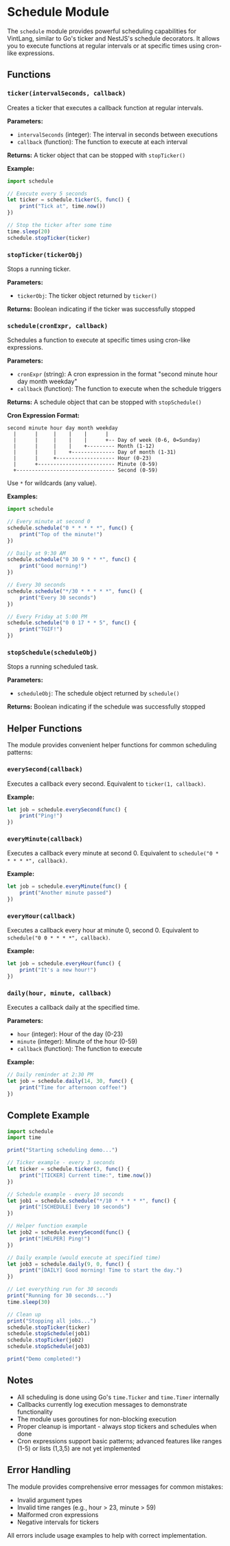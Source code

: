 # Schedule Module

The `schedule` module provides powerful scheduling capabilities for VintLang, similar to Go's ticker and NestJS's schedule decorators. It allows you to execute functions at regular intervals or at specific times using cron-like expressions.

## Functions

### `ticker(intervalSeconds, callback)`

Creates a ticker that executes a callback function at regular intervals.

**Parameters:**
- `intervalSeconds` (integer): The interval in seconds between executions
- `callback` (function): The function to execute at each interval

**Returns:** A ticker object that can be stopped with `stopTicker()`

**Example:**
```javascript
import schedule

// Execute every 5 seconds
let ticker = schedule.ticker(5, func() {
    print("Tick at", time.now())
})

// Stop the ticker after some time
time.sleep(20)
schedule.stopTicker(ticker)
```

### `stopTicker(tickerObj)`

Stops a running ticker.

**Parameters:**
- `tickerObj`: The ticker object returned by `ticker()`

**Returns:** Boolean indicating if the ticker was successfully stopped

### `schedule(cronExpr, callback)`

Schedules a function to execute at specific times using cron-like expressions.

**Parameters:**
- `cronExpr` (string): A cron expression in the format "second minute hour day month weekday"
- `callback` (function): The function to execute when the schedule triggers

**Returns:** A schedule object that can be stopped with `stopSchedule()`

**Cron Expression Format:**
```
second minute hour day month weekday
  |      |     |    |    |      |
  |      |     |    |    |      +-- Day of week (0-6, 0=Sunday)
  |      |     |    |    +--------- Month (1-12)
  |      |     |    +-------------- Day of month (1-31)
  |      |     +------------------- Hour (0-23)
  |      +------------------------- Minute (0-59)
  +-------------------------------- Second (0-59)
```

Use `*` for wildcards (any value).

**Examples:**
```javascript
import schedule

// Every minute at second 0
schedule.schedule("0 * * * * *", func() {
    print("Top of the minute!")
})

// Daily at 9:30 AM
schedule.schedule("0 30 9 * * *", func() {
    print("Good morning!")
})

// Every 30 seconds
schedule.schedule("*/30 * * * * *", func() {
    print("Every 30 seconds")
})

// Every Friday at 5:00 PM
schedule.schedule("0 0 17 * * 5", func() {
    print("TGIF!")
})
```

### `stopSchedule(scheduleObj)`

Stops a running scheduled task.

**Parameters:**
- `scheduleObj`: The schedule object returned by `schedule()`

**Returns:** Boolean indicating if the schedule was successfully stopped

## Helper Functions

The module provides convenient helper functions for common scheduling patterns:

### `everySecond(callback)`

Executes a callback every second. Equivalent to `ticker(1, callback)`.

**Example:**
```javascript
let job = schedule.everySecond(func() {
    print("Ping!")
})
```

### `everyMinute(callback)`

Executes a callback every minute at second 0. Equivalent to `schedule("0 * * * * *", callback)`.

**Example:**
```javascript
let job = schedule.everyMinute(func() {
    print("Another minute passed")
})
```

### `everyHour(callback)`

Executes a callback every hour at minute 0, second 0. Equivalent to `schedule("0 0 * * * *", callback)`.

**Example:**
```javascript
let job = schedule.everyHour(func() {
    print("It's a new hour!")
})
```

### `daily(hour, minute, callback)`

Executes a callback daily at the specified time.

**Parameters:**
- `hour` (integer): Hour of the day (0-23)
- `minute` (integer): Minute of the hour (0-59)
- `callback` (function): The function to execute

**Example:**
```javascript
// Daily reminder at 2:30 PM
let job = schedule.daily(14, 30, func() {
    print("Time for afternoon coffee!")
})
```

## Complete Example

```javascript
import schedule
import time

print("Starting scheduling demo...")

// Ticker example - every 3 seconds
let ticker = schedule.ticker(3, func() {
    print("[TICKER] Current time:", time.now())
})

// Schedule example - every 10 seconds
let job1 = schedule.schedule("*/10 * * * * *", func() {
    print("[SCHEDULE] Every 10 seconds")
})

// Helper function example
let job2 = schedule.everySecond(func() {
    print("[HELPER] Ping!")
})

// Daily example (would execute at specified time)
let job3 = schedule.daily(9, 0, func() {
    print("[DAILY] Good morning! Time to start the day.")
})

// Let everything run for 30 seconds
print("Running for 30 seconds...")
time.sleep(30)

// Clean up
print("Stopping all jobs...")
schedule.stopTicker(ticker)
schedule.stopSchedule(job1)
schedule.stopTicker(job2)
schedule.stopSchedule(job3)

print("Demo completed!")
```

## Notes

- All scheduling is done using Go's `time.Ticker` and `time.Timer` internally
- Callbacks currently log execution messages to demonstrate functionality
- The module uses goroutines for non-blocking execution
- Proper cleanup is important - always stop tickers and schedules when done
- Cron expressions support basic patterns; advanced features like ranges (1-5) or lists (1,3,5) are not yet implemented

## Error Handling

The module provides comprehensive error messages for common mistakes:

- Invalid argument types
- Invalid time ranges (e.g., hour > 23, minute > 59)
- Malformed cron expressions
- Negative intervals for tickers

All errors include usage examples to help with correct implementation. 